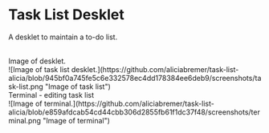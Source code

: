 # Task List Desklet

A desklet to maintain a to-do list.

<br>
Image of desklet. <br>
![Image of task list desklet.](https://github.com/aliciabremer/task-list-alicia/blob/945bf0a745fe5c6e332578ec4dd178384ee6deb9/screenshots/task-list.png "Image of task list")


<br>
Terminal - editing task list<br>
![Image of terminal.](https://github.com/aliciabremer/task-list-alicia/blob/e859afdcab54cd44cbb306d2855fb61f1dc37f48/screenshots/terminal.png "Image of terminal")
